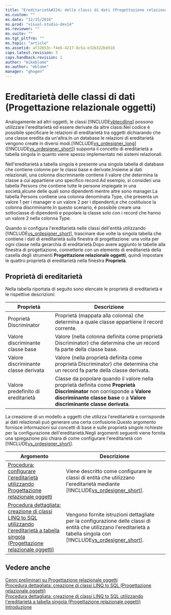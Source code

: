 ```yaml
---
title: "Ereditariet&#224; delle classi di dati (Progettazione relazionale oggetti) | Microsoft Docs"
ms.custom: ""
ms.date: "12/15/2016"
ms.prod: "visual-studio-dev14"
ms.reviewer: ""
ms.suite: ""
ms.tgt_pltfrm: ""
ms.topic: "article"
ms.assetid: af32653c-f4e6-4217-8c5a-e32b322b4918
caps.latest.revision: 3
caps.handback.revision: 1
author: "mikeblome"
ms.author: "mblome"
manager: "ghogen"
---
```

# Ereditariet&#224; delle classi di dati (Progettazione relazionale oggetti)
Analogamente ad altri oggetti, le classi [!INCLUDE[vbtecdlinq](../data-tools/includes/vbtecdlinq_md.md)] possono utilizzare l'ereditarietà ed essere derivate da altre classi.Nel codice è possibile specificare le relazioni di ereditarietà tra oggetti dichiarando che una classe eredita da un'altra.In un database le relazioni di ereditarietà vengono create in diversi modi.[!INCLUDE[vs_ordesigner_long](../data-tools/includes/vs_ordesigner_long_md.md)] \([!INCLUDE[vs_ordesigner_short](../data-tools/includes/vs_ordesigner_short_md.md)]\) supporta il concetto di ereditarietà a tabella singola in quanto viene spesso implementato nei sistemi relazionali.  
  
 Nell'ereditarietà a tabella singola è presente una singola tabella di database che contiene colonne per le classi base e derivate.Insieme ai dati relazionali, una colonna discriminante contiene il valore che determina la classe a cui appartiene uno specifico record.Ad esempio, si consideri una tabella Persons che contiene tutte le persone impiegate in una società,alcune delle quali sono dipendenti mentre altre sono manager.La tabella Persons contiene una colonna denominata Type, che presenta un valore 1 per i manager e un valore 2 per i dipendenti,e che costituisce la colonna discriminante.In questo scenario, è possibile creare una sottoclasse di dipendenti e popolare la classe solo con i record che hanno un valore 2 nella colonna Type.  
  
 Quando si configura l'ereditarietà nelle classi dell'entità utilizzando [!INCLUDE[vs_ordesigner_short](../data-tools/includes/vs_ordesigner_short_md.md)], trascinare due volte la singola tabella che contiene i dati di ereditarietà sulla finestra di progettazione: una volta per ogni classe nella gerarchia di ereditarietà.Dopo avere aggiunto le tabelle alla finestra di progettazione, connetterle con un elemento di ereditarietà della casella degli strumenti **Progettazione relazionale oggetti**, quindi impostare le quattro proprietà di ereditarietà nella finestra **Proprietà**.  
  
## Proprietà di ereditarietà  
 Nella tabella riportata di seguito sono elencate le proprietà di ereditarietà e le rispettive descrizioni:  
  
|Proprietà|Descrizione|  
|---------------|-----------------|  
|Proprietà Discriminator|Proprietà \(mappata alla colonna\) che determina a quale classe appartiene il record corrente.|  
|Valore discriminante classe base|Valore \(nella colonna definita come proprietà Discriminator\) che determina che un record fa parte della classe base.|  
|Valore discriminante classe derivata|Valore \(nella proprietà definita come proprietà Discriminator\) che determina che un record fa parte della classe derivata.|  
|Valore predefinito di ereditarietà|Classe da popolare quando il valore nella proprietà definita come **Proprietà Discriminator** non corrisponde a **Valore discriminante classe base** o a **Valore discriminante classe derivata**.|  
  
 La creazione di un modello a oggetti che utilizza l'ereditarietà e corrisponde ai dati relazionali può generare una certa confusione.Questo argomento fornisce informazioni sui concetti di base e sulle proprietà singole richieste per la configurazione dell'ereditarietà.Negli argomenti seguenti viene fornita una spiegazione più chiara di come configurare l'ereditarietà con [!INCLUDE[vs_ordesigner_short](../data-tools/includes/vs_ordesigner_short_md.md)].  
  
|Argomento|Descrizione|  
|---------------|-----------------|  
|[Procedura: configurare l'ereditarietà utilizzando Progettazione relazionale oggetti](../data-tools/how-to-configure-inheritance-by-using-the-o-r-designer.md)|Viene descritto come configurare le classi di entità che utilizzano l'ereditarietà mediante [!INCLUDE[vs_ordesigner_short](../data-tools/includes/vs_ordesigner_short_md.md)].|  
|[Procedura dettagliata: creazione di classi LINQ to SQL utilizzando l'ereditarietà a tabella singola \(Progettazione relazionale oggetti\)](../data-tools/walkthrough-creating-linq-to-sql-classes-by-using-single-table-inheritance-o-r-designer.md)|Vengono fornite istruzioni dettagliate per la configurazione delle classi di entità che utilizzano l'ereditarietà a tabella singola con [!INCLUDE[vs_ordesigner_short](../data-tools/includes/vs_ordesigner_short_md.md)].|  
  
## Vedere anche  
 [Cenni preliminari su Progettazione relazionale oggetti](../Topic/LINQ%20to%20SQL%20Tools%20in%20Visual%20Studio1.md)   
 [Procedura dettagliata: creazione di classi LINQ to SQL \(Progettazione relazionale oggetti\)](../Topic/Walkthrough:%20Creating%20LINQ%20to%20SQL%20Classes%20\(O-R%20Designer\).md)   
 [Procedura dettagliata: creazione di classi LINQ to SQL utilizzando l'ereditarietà a tabella singola \(Progettazione relazionale oggetti\)](../data-tools/walkthrough-creating-linq-to-sql-classes-by-using-single-table-inheritance-o-r-designer.md)   
 [Introduzione](../Topic/Getting%20Started.md)